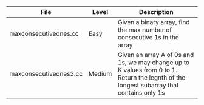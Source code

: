 | File | Level | Description |
| --- | --- | --- |
| maxconsecutiveones.cc | Easy | Given a binary array, find the max number of consecutive 1s in the array
| maxconsecutiveones3.cc | Medium | Given an array A of 0s and 1s, we may change up to K values from 0 to 1. Return the legnth of the longest subarray that contains only 1s   
